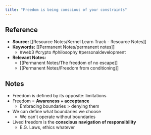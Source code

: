 ```yaml
---
title: "Freedom is being conscious of your constraints"
---
```

## Reference
- **Source:** [[Resource Notes/Kernel Learn Track - Resource Notes]]
- **Keywords:** [[Permanent Notes/permanent notes]]
	- #web3 #crypto #philosophy #personaldevelopment 
- **Relevant Notes:** 
	- [[Permanent Notes/The freedom of no escape]]
	- [[Permanent Notes/Freedom from conditioning]]
## Notes
+ Freedom is defined by its opposite: limitations
+ Freedom = **Awareness + acceptance**
	+ Embracing boundaries > denying them
+ We can define what boundaries we choose
	+ We can't operate without boundaries
+ Lived freedom is the **conscious navigation of responsibility**
	+ E.G. Laws, ethics whatever